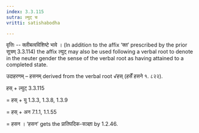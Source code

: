 ```yaml
---
index: 3.3.115
sutra: ल्युट् च
vritti: satishabodha

---
```

वृत्तिः -- क्लीबत्वविशिष्टे भावे । (In addition to the affix ‘क्त’ prescribed by the prior सूत्रम् 3.3.114) the affix ल्युट् may also be used following a verbal root to denote in the neuter gender the sense of the verbal root as having attained to a completed state.


उदाहरणम् – हसनम् derived from the verbal root √हस् (हसेँ हसने १. ८२२).


हस् + ल्युट् 3.3.115

= हस् + यु 1.3.3, 1.3.8, 1.3.9

= हस् + अन 7.1.1, 1.1.55

= हसन । ‘हसन’ gets the प्रातिपदिक-सञ्ज्ञा by 1.2.46.